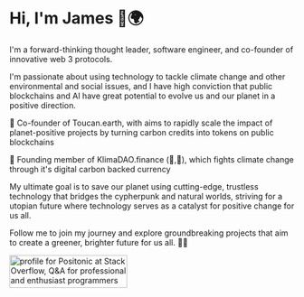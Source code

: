 # Hi, I'm James 🌱🌍 

I'm a forward-thinking thought leader, software engineer, and co-founder of innovative web 3 protocols. 

I'm passionate about using technology to tackle climate change and other environmental and social issues, and I have high conviction that public blockchains and AI have great potential to evolve us and our planet in a positive direction.

🌱 Co-founder of Toucan.earth, with aims to rapidly scale the impact of planet-positive projects by turning carbon credits into tokens on public blockchains

🌴 Founding member of KlimaDAO.finance (🌳,🌳), which fights climate change through it's digital carbon backed currency

My ultimate goal is to save our planet using cutting-edge, trustless technology that bridges the cypherpunk and natural worlds, striving for a utopian future where technology serves as a catalyst for positive change for us all.

Follow me to join my journey and explore groundbreaking projects that aim to create a greener, brighter future for us all. 🌿🌐

<a href="https://stackoverflow.com/users/382135/positonic"><img src="https://stackoverflow.com/users/flair/382135.png" width="208" height="58" alt="profile for Positonic at Stack Overflow, Q&amp;A for professional and enthusiast programmers" title="profile for Positonic at Stack Overflow, Q&amp;A for professional and enthusiast programmers"></a>
